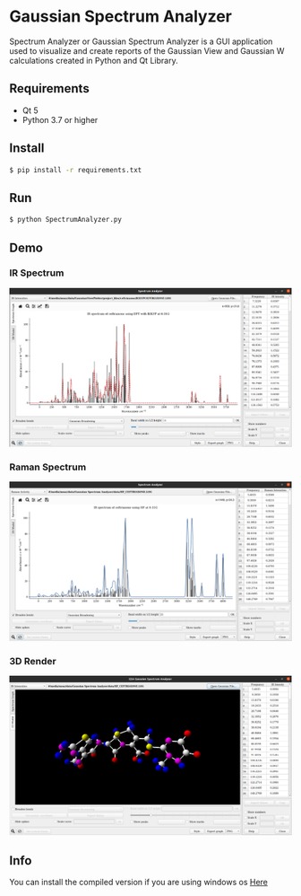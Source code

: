 # Gaussian Spectrum Analyzer
Spectrum Analyzer or Gaussian Spectrum Analyzer is a GUI application used to visualize and create reports of the Gaussian View and Gaussian W calculations created in Python and Qt Library.

## Requirements
 - Qt 5
 - Python 3.7 or higher

## Install
```sh
$ pip install -r requirements.txt
```

## Run
```sh
$ python SpectrumAnalyzer.py
```

## Demo
### IR Spectrum
![screenshot_1](./screenshots/screenshot_1.png)

### Raman Spectrum
![screenshot_2](./screenshots/screenshot_2.png)

### 3D Render
![screenshot_3](./screenshots/screenshot_4.png)

## Info
You can install the compiled version if you are using windows os [Here](https://github.com/moaz-elesawey/gaussian-spectrum-analyzer/releases/tag/v2.0-alpha)